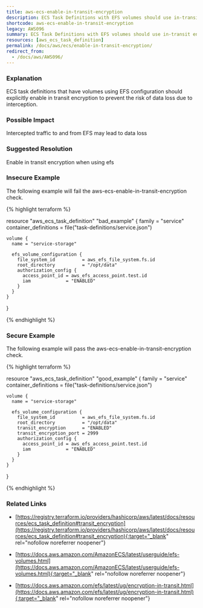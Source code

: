 ```yaml
---
title: aws-ecs-enable-in-transit-encryption
description: ECS Task Definitions with EFS volumes should use in-transit encryption
shortcode: aws-ecs-enable-in-transit-encryption
legacy: AWS096
summary: ECS Task Definitions with EFS volumes should use in-transit encryption 
resources: [aws_ecs_task_definition] 
permalink: /docs/aws/ecs/enable-in-transit-encryption/
redirect_from: 
  - /docs/aws/AWS096/
---
```


### Explanation


ECS task definitions that have volumes using EFS configuration should explicitly enable in transit encryption to prevent the risk of data loss due to interception.


### Possible Impact
Intercepted traffic to and from EFS may lead to data loss

### Suggested Resolution
Enable in transit encryption when using efs


### Insecure Example

The following example will fail the aws-ecs-enable-in-transit-encryption check.

{% highlight terraform %}

resource "aws_ecs_task_definition" "bad_example" {
	family                = "service"
	container_definitions = file("task-definitions/service.json")
  
	volume {
	  name = "service-storage"
  
	  efs_volume_configuration {
		file_system_id          = aws_efs_file_system.fs.id
		root_directory          = "/opt/data"
		authorization_config {
		  access_point_id = aws_efs_access_point.test.id
		  iam             = "ENABLED"
		}
	  }
	}
  }

{% endhighlight %}



### Secure Example

The following example will pass the aws-ecs-enable-in-transit-encryption check.

{% highlight terraform %}

resource "aws_ecs_task_definition" "good_example" {
	family                = "service"
	container_definitions = file("task-definitions/service.json")
  
	volume {
	  name = "service-storage"
  
	  efs_volume_configuration {
		file_system_id          = aws_efs_file_system.fs.id
		root_directory          = "/opt/data"
		transit_encryption      = "ENABLED"
		transit_encryption_port = 2999
		authorization_config {
		  access_point_id = aws_efs_access_point.test.id
		  iam             = "ENABLED"
		}
	  }
	}
  }

{% endhighlight %}



### Related Links


- [https://registry.terraform.io/providers/hashicorp/aws/latest/docs/resources/ecs_task_definition#transit_encryption](https://registry.terraform.io/providers/hashicorp/aws/latest/docs/resources/ecs_task_definition#transit_encryption){:target="_blank" rel="nofollow noreferrer noopener"}

- [https://docs.aws.amazon.com/AmazonECS/latest/userguide/efs-volumes.html](https://docs.aws.amazon.com/AmazonECS/latest/userguide/efs-volumes.html){:target="_blank" rel="nofollow noreferrer noopener"}

- [https://docs.aws.amazon.com/efs/latest/ug/encryption-in-transit.html](https://docs.aws.amazon.com/efs/latest/ug/encryption-in-transit.html){:target="_blank" rel="nofollow noreferrer noopener"}



